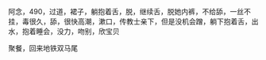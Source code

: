 阿念，490，过道，裙子，躺抱着舌，脱，继续舌，脱她内裤，不给舔，一丝不挂，毒很久，舔，很快高潮，漱口，传教士亲下，但是没机会蹭，躺下抱着舌，出水，抱着睡会，没力，吻别，欣宝贝

聚餐，回来地铁双马尾